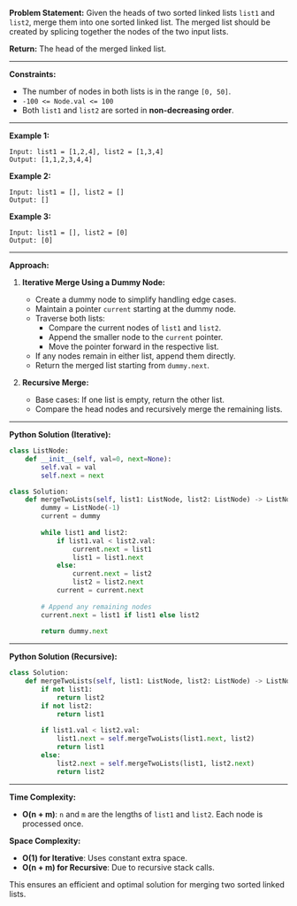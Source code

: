 **Problem Statement:**
Given the heads of two sorted linked lists `list1` and `list2`, merge them into one sorted linked list. The merged list should be created by splicing together the nodes of the two input lists.

**Return:** The head of the merged linked list.

---

**Constraints:**
- The number of nodes in both lists is in the range `[0, 50]`.
- `-100 <= Node.val <= 100`
- Both `list1` and `list2` are sorted in **non-decreasing order**.

---

**Example 1:**
```
Input: list1 = [1,2,4], list2 = [1,3,4]
Output: [1,1,2,3,4,4]
```

**Example 2:**
```
Input: list1 = [], list2 = []
Output: []
```

**Example 3:**
```
Input: list1 = [], list2 = [0]
Output: [0]
```

---

**Approach:**
1. **Iterative Merge Using a Dummy Node:**
   - Create a dummy node to simplify handling edge cases.
   - Maintain a pointer `current` starting at the dummy node.
   - Traverse both lists:
     - Compare the current nodes of `list1` and `list2`.
     - Append the smaller node to the `current` pointer.
     - Move the pointer forward in the respective list.
   - If any nodes remain in either list, append them directly.
   - Return the merged list starting from `dummy.next`.

2. **Recursive Merge:**
   - Base cases: If one list is empty, return the other list.
   - Compare the head nodes and recursively merge the remaining lists.

---

**Python Solution (Iterative):**
```python
class ListNode:
    def __init__(self, val=0, next=None):
        self.val = val
        self.next = next

class Solution:
    def mergeTwoLists(self, list1: ListNode, list2: ListNode) -> ListNode:
        dummy = ListNode(-1)
        current = dummy
        
        while list1 and list2:
            if list1.val < list2.val:
                current.next = list1
                list1 = list1.next
            else:
                current.next = list2
                list2 = list2.next
            current = current.next
        
        # Append any remaining nodes
        current.next = list1 if list1 else list2
        
        return dummy.next
```

---

**Python Solution (Recursive):**
```python
class Solution:
    def mergeTwoLists(self, list1: ListNode, list2: ListNode) -> ListNode:
        if not list1:
            return list2
        if not list2:
            return list1
        
        if list1.val < list2.val:
            list1.next = self.mergeTwoLists(list1.next, list2)
            return list1
        else:
            list2.next = self.mergeTwoLists(list1, list2.next)
            return list2
```

---

**Time Complexity:**
- **O(n + m)**: `n` and `m` are the lengths of `list1` and `list2`. Each node is processed once.

**Space Complexity:**
- **O(1) for Iterative**: Uses constant extra space.
- **O(n + m) for Recursive**: Due to recursive stack calls.

This ensures an efficient and optimal solution for merging two sorted linked lists.

